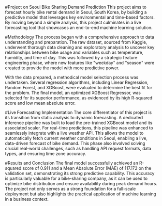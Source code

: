 #Project on Seoul Bike Sharing Demand Prediction
This project aims to forecast hourly bike rental demand in Seoul, South Korea, by building a predictive model that leverages key environmental and time-based factors. By moving beyond a simple analysis, this project culminates in a live forecasting tool that showcases an end-to-end machine learning solution.

#Methodology
The process began with a comprehensive approach to data understanding and preparation. The raw dataset, sourced from Kaggle, underwent thorough data cleaning and exploratory analysis to uncover key relationships between bike usage and variables such as temperature, humidity, and time of day. This was followed by a strategic feature engineering phase, where new features like "weekday" and "season" were created to provide the model with more predictive power.

With the data prepared, a methodical model selection process was undertaken. Several regression algorithms, including Linear Regression, Random Forest, and XGBoost, were evaluated to determine the best fit for the problem. The final model, an optimized XGBoost Regressor, was selected for its superior performance, as evidenced by its high R-squared score and low mean absolute error.

#Live Forecasting Implementation
The core differentiator of this project is its transition from static analysis to dynamic forecasting. A dedicated inference pipeline was built to load the pre-trained XGBoost model and its associated scaler. For real-time predictions, this pipeline was enhanced to seamlessly integrate with a live weather API. This allows the model to automatically fetch current weather conditions in Seoul, enabling a live, data-driven forecast of bike demand. This phase also involved solving crucial real-world challenges, such as handling API request formats, data types, and ensuring time zone accuracy.

#Results and Conclusion
The final model successfully achieved an R-squared score of 0.911 and a Mean Absolute Error (MAE) of 117.172 on the validation set, demonstrating its strong predictive capability. This accuracy is particularly valuable for a bike-sharing company, as it can be used to optimize bike distribution and ensure availability during peak demand hours. The project not only serves as a strong foundation for a full-scale deployment but also highlights the practical application of machine learning in a business context.
